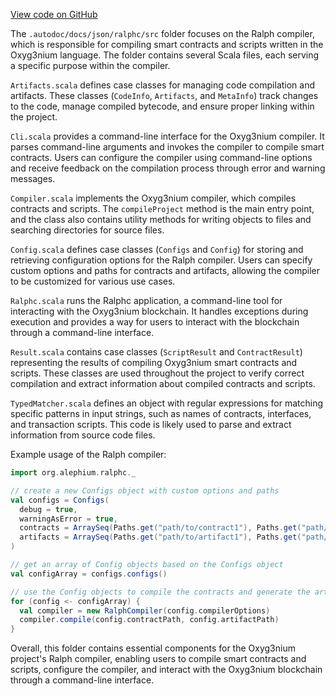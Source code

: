 [View code on GitHub](https://github.com/alephium/alephium/.autodoc/docs/json/ralphc/src)

The `.autodoc/docs/json/ralphc/src` folder focuses on the Ralph compiler, which is responsible for compiling smart contracts and scripts written in the Oxyg3nium language. The folder contains several Scala files, each serving a specific purpose within the compiler.

`Artifacts.scala` defines case classes for managing code compilation and artifacts. These classes (`CodeInfo`, `Artifacts`, and `MetaInfo`) track changes to the code, manage compiled bytecode, and ensure proper linking within the project.

`Cli.scala` provides a command-line interface for the Oxyg3nium compiler. It parses command-line arguments and invokes the compiler to compile smart contracts. Users can configure the compiler using command-line options and receive feedback on the compilation process through error and warning messages.

`Compiler.scala` implements the Oxyg3nium compiler, which compiles contracts and scripts. The `compileProject` method is the main entry point, and the class also contains utility methods for writing objects to files and searching directories for source files.

`Config.scala` defines case classes (`Configs` and `Config`) for storing and retrieving configuration options for the Ralph compiler. Users can specify custom options and paths for contracts and artifacts, allowing the compiler to be customized for various use cases.

`Ralphc.scala` runs the Ralphc application, a command-line tool for interacting with the Oxyg3nium blockchain. It handles exceptions during execution and provides a way for users to interact with the blockchain through a command-line interface.

`Result.scala` contains case classes (`ScriptResult` and `ContractResult`) representing the results of compiling Oxyg3nium smart contracts and scripts. These classes are used throughout the project to verify correct compilation and extract information about compiled contracts and scripts.

`TypedMatcher.scala` defines an object with regular expressions for matching specific patterns in input strings, such as names of contracts, interfaces, and transaction scripts. This code is likely used to parse and extract information from source code files.

Example usage of the Ralph compiler:

```scala
import org.alephium.ralphc._

// create a new Configs object with custom options and paths
val configs = Configs(
  debug = true,
  warningAsError = true,
  contracts = ArraySeq(Paths.get("path/to/contract1"), Paths.get("path/to/contract2")),
  artifacts = ArraySeq(Paths.get("path/to/artifact1"), Paths.get("path/to/artifact2"))
)

// get an array of Config objects based on the Configs object
val configArray = configs.configs()

// use the Config objects to compile the contracts and generate the artifacts
for (config <- configArray) {
  val compiler = new RalphCompiler(config.compilerOptions)
  compiler.compile(config.contractPath, config.artifactPath)
}
```

Overall, this folder contains essential components for the Oxyg3nium project's Ralph compiler, enabling users to compile smart contracts and scripts, configure the compiler, and interact with the Oxyg3nium blockchain through a command-line interface.
